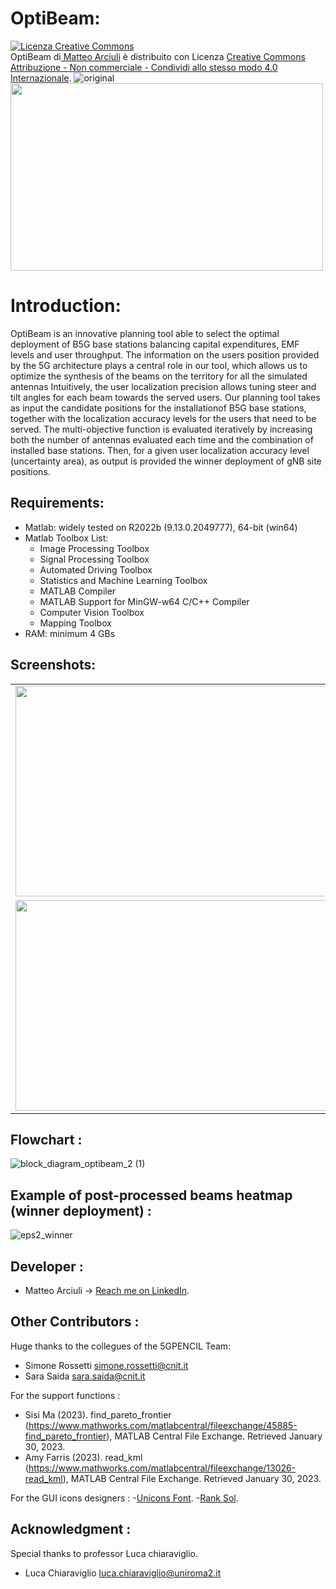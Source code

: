# OptiBeam:
<a rel="license" href="http://creativecommons.org/licenses/by-nc-sa/4.0/"><img alt="Licenza Creative Commons" style="border-width:0" src="https://i.creativecommons.org/l/by-nc-sa/4.0/88x31.png" /></a><br /><span xmlns:dct="http://purl.org/dc/terms/" property="dct:title">OptiBeam</span> di<a xmlns:cc="http://creativecommons.org/ns#" href="https://github.com/matteoarciuli/OptiBeam" property="cc:attributionName" rel="cc:attributionURL"> Matteo Arciuli</a> è distribuito con Licenza <a rel="license" href="http://creativecommons.org/licenses/by-nc-sa/4.0/">Creative Commons Attribuzione - Non commerciale - Condividi allo stesso modo 4.0 Internazionale</a>.
![original](https://user-images.githubusercontent.com/123570619/215446237-7766246c-6f76-4af5-ad99-504d51ebd536.png)
<img src="https://user-images.githubusercontent.com/123570619/215446237-7766246c-6f76-4af5-ad99-504d51ebd536.png" width="500" height="300">

# Introduction:
OptiBeam is an innovative planning tool able to select the optimal deployment of B5G base stations balancing capital expenditures, EMF levels and user throughput. The information on the users position provided by the 5G architecture plays a central role in our tool, which allows us to optimize the synthesis of the beams on the territory for all the simulated antennas  Intuitively, the user localization precision allows tuning steer and tilt angles for each beam towards the served users. Our planning tool takes as input the candidate positions for the installationof B5G base stations, together with the localization accuracy levels for the users that need
to be served. The multi-objective function is evaluated iteratively by increasing both the number of antennas evaluated each time and the combination of installed base stations. Then, for a given user localization accuracy level (uncertainty area), as output is provided the winner deployment of gNB site positions.

## Requirements:
- Matlab: widely tested on R2022b (9.13.0.2049777), 64-bit (win64) 
- Matlab Toolbox List:
    * Image Processing Toolbox                             
    * Signal Processing Toolbox                          
    * Automated Driving Toolbox                            
    * Statistics and Machine Learning Toolbox           
    * MATLAB Compiler                           
    * MATLAB Support for MinGW-w64 C/C++ Compiler   
    * Computer Vision Toolbox                          
    * Mapping Toolbox       
- RAM: minimum 4 GBs

## Screenshots:
<table>
  <tr>
    <td><img src="https://user-images.githubusercontent.com/123570619/215516029-f54b5081-391e-47c1-a64f-732772df1b4a.png" width="600" height="337,50"></td>
    <td><img src="https://user-images.githubusercontent.com/123570619/215516062-b621bbda-137c-4afb-beed-8086b3d5c084.png" width="600" height="337,50"></td>
  </tr>
  <tr>
    <td><img src="https://user-images.githubusercontent.com/123570619/215516090-dcb2a696-a59f-4f55-ac7d-1934b2d151ec.png" width="600" height="337,50"></td>
    <td><img src="https://user-images.githubusercontent.com/123570619/215516099-6f2d68c4-3c57-49b4-8721-1cd23bab68e3.png" width="600" height="337,50"></td>
  </tr>
</table>

 



## Flowchart :
![block_diagram_optibeam_2 (1)](https://user-images.githubusercontent.com/123570619/215499084-4fb3c086-3062-4dfb-81a0-189faf890b84.png)

## Example of post-processed beams heatmap (winner deployment) :
![eps2_winner](https://user-images.githubusercontent.com/123570619/215517945-3fea319e-3cf8-4f26-ab3d-f2ad2efed1bf.png)



## Developer :
- Matteo Arciuli -> [Reach me on LinkedIn](https://www.linkedin.com/in/matteo-arciuli-0733b4136/).

## Other Contributors :
Huge thanks to the collegues of the 5GPENCIL Team:
- Simone Rossetti <simone.rossetti@cnit.it>
- Sara Saida <sara.saida@cnit.it>

For the support functions :
- Sisi Ma (2023). find_pareto_frontier (https://www.mathworks.com/matlabcentral/fileexchange/45885-find_pareto_frontier), MATLAB Central File Exchange. Retrieved January 30, 2023. 
- Amy Farris (2023). read_kml (https://www.mathworks.com/matlabcentral/fileexchange/13026-read_kml), MATLAB Central File Exchange. Retrieved January 30, 2023. 

For the GUI icons designers :
-[Unicons Font](https://iconscout.com/contributors/unicons). 
-[Rank Sol](https://iconscout.com/contributors/promotion-king). 

## Acknowledgment :
Special thanks to professor Luca chiaraviglio.
- Luca Chiaraviglio <luca.chiaraviglio@uniroma2.it>

